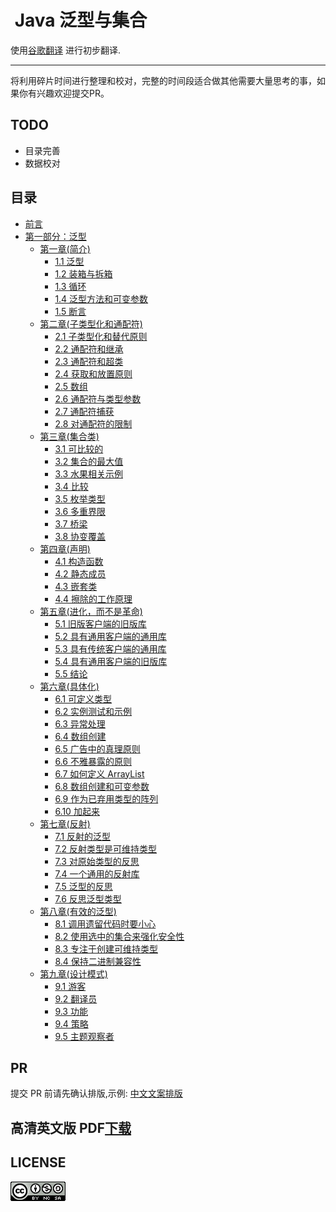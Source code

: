 #  Java 泛型与集合

使用[谷歌翻译](https://translate.google.cn) 进行初步翻译.

---

将利用碎片时间进行整理和校对，完整的时间段适合做其他需要大量思考的事，如果你有兴趣欢迎提交PR。

## TODO
- 目录完善
- 数据校对

## 目录

* [前言](Preface.md)
* [第一部分：泛型](ch01/00_Introduction.md)
  * [第一章(简介)](ch01/00_Introduction.md#第一章(简介))
    * [1.1 泛型](ch01/01_Generics.md#泛型)
    * [1.2 装箱与拆箱](ch01/02_Boxing_and_Unboxing.md#装箱与拆箱)
    * [1.3 循环](ch01/03_Foreach.md#循环)
    * [1.4 泛型方法和可变参数](ch01/04_Generic_Methods_and_Varargs.md#泛型方法和可变参数)
    * [1.5 断言](ch01/05_Assertions.md#断言)
  * [第二章(子类型化和通配符)](ch02/00_Subtyping_and_Wildcards.md#第二章(子类型化和通配符))
    * [2.1 子类型化和替代原则](ch02/01_Subtyping_and_the_Substitution_Principle.md#子类型化和替代原则)
    * [2.2 通配符和继承](ch02/02_Wildcards_with_extends.md#通配符和继承)
    * [2.3 通配符和超类](ch02/03_Wildcards_with_super.md#通配符和超类)
    * [2.4 获取和放置原则](ch02/04_The_Get_and_Put_Principle.md#获取和放置原则)
    * [2.5 数组](hc02/05_Arrays.md#数组)
    * [2.6 通配符与类型参数](ch02/06_Wildcards_Versus_Type_Parameters.md#通配符与类型参数)
    * [2.7 通配符捕获](ch02/07_Wildcard_Capture.md#通配符捕获)
    * [2.8 对通配符的限制](ch02/08_Restrictions_on_Wildcards.md)
  * [第三章(集合类)](ch03/00_Comparison_and_Bounds.md)
    * [3.1 可比较的](ch03/01_Comparable.md)
    * [3.2 集合的最大值](ch03/02_Maximum_of_a_Collection.md)
    * [3.3 水果相关示例](ch03/03_A_Fruity_Example.md)
    * [3.4 比较](ch03/04_Comparator.md)
    * [3.5 枚举类型](ch03/05_Enumerated_Types.md)
    * [3.6 多重界限](ch03/06_Multiple_Bounds.md)
    * [3.7 桥梁](ch03/07_Bridges.md)
    * [3.8 协变覆盖](ch03/08_Covariant_Overriding.md)
  * [第四章(声明)](ch04/00_Declarations.md)
    * [4.1 构造函数](ch04/01_Constructors.md)
    * [4.2 静态成员](ch04/02_Static_Members.md)
    * [4.3 嵌套类](ch04/03_Nested_Classes.md)
    * [4.4 擦除的工作原理](ch04/04_How_Erasure_Works.md)
  * [第五章(进化，而不是革命)](ch05/00_Evolution_Not_Revolution.md)
    * [5.1 旧版客户端的旧版库](ch05/01_Legacy_Library_with_Legacy_Client.md)
    * [5.2 具有通用客户端的通用库](ch05/02_Generic_Library_with_Generic_Client.md)
    * [5.3 具有传统客户端的通用库](ch05/03_Generic_Library_with_Legacy_Client.md)
    * [5.4 具有通用客户端的旧版库](ch05/04_Legacy_Library_with_Generic_Client.md)
    * [5.5 结论](ch05/05_Conclusions.md)
  * [第六章(具体化)](ch06/00_Reification.md)
    * [6.1 可定义类型](ch06/01_Reifiable_Types.md)
    * [6.2 实例测试和示例](ch06/02_Instance_Tests_and_Casts.md)
    * [6.3 异常处理](ch06/03_Exception_Handling.md)
    * [6.4 数组创建](ch06/04_Array_Creation.md)
    * [6.5 广告中的真理原则](ch06/05_The_Principle_of_Truth_in_Advertising.md)
    * [6.6 不雅暴露的原则](ch06/06_The_Principle_of_Indecent_Exposure.md)
    * [6.7 如何定义 ArrayList](ch06/07_How_to_Define_ArrayList.md)
    * [6.8 数组创建和可变参数](ch06/08_Array_Creation_and_Varargs.md)
    * [6.9 作为已弃用类型的阵列](ch06/09_Arrays_as_a_Deprecated_Type.md)
    * [6.10 加起来](ch06/10_Summing_Up.md)    
  * [第七章(反射)](ch07/00_Reflection.md)
    * [7.1 反射的泛型](ch07/01_Generics_for_Reflection.md)
    * [7.2 反射类型是可维持类型](ch07/02_Reflected_Types_are_Reifiable_Types.md)
    * [7.3 对原始类型的反思](ch07/03_Reflection_for_Primitive_Types.md)
    * [7.4 一个通用的反射库](ch07/04_A_Generic_Reflection_Library.md)
    * [7.5 泛型的反思](ch07/05_Reflection_for_Generics.md)
    * [7.6 反思泛型类型](ch07/06_Reflecting_Generic_Types.md)
  * [第八章(有效的泛型)](ch08/00_Effective_Generics.md)
    * [8.1 调用遗留代码时要小心](ch08/01_Take_Care_when_Callin_Legacy_Code.md)
    * [8.2 使用选中的集合来强化安全性](ch08/02_Use_Checked_Collections_to_Enforce_Security.md)
    * [8.3 专注于创建可维持类型](ch08/03_Specialize_to_Create_Reifiable_Types.md)
    * [8.4 保持二进制兼容性](ch08/04_Maintain_Binary_Compatibility.md)
  * [第九章(设计模式)](ch09/00_Design_Patterns.md)
    * [9.1 游客](ch09/01_Visitor.md)
    * [9.2 翻译员](ch09/02_Interpreter.md)
    * [9.3 功能](ch09/03_Function.md)
    * [9.4 策略](ch09/04_Strategy.md)
    * [9.5 主题观察者](ch09/05_Subject-Observer.md)



    

## PR
提交 PR 前请先确认排版,示例: [中文文案排版](https://github.com/maskleo-doc/chinese-copywriting-guidelines)

## 高清英文版 PDF[下载](https://github.com/maskleo/Java-Generics-and-Collections/files/1634266/Java.pdf)

## LICENSE
![](LICENSE.png)